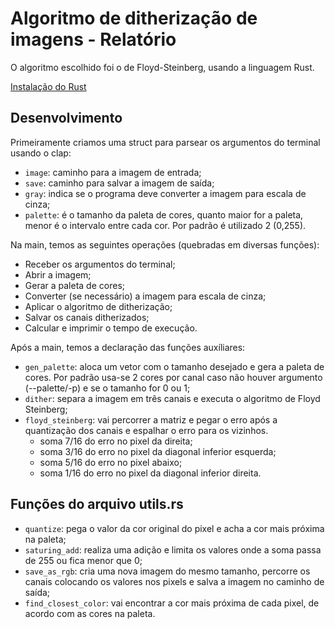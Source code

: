 # Algoritmo de ditherização de imagens - Relatório

O algoritmo escolhido foi o de Floyd-Steinberg, usando a linguagem Rust.

[Instalação do Rust](https://www.rust-lang.org/tools/install)

## Desenvolvimento

Primeiramente criamos uma struct para parsear os argumentos do terminal usando o clap:

- `image`: caminho para a imagem de entrada;
- `save`: caminho para salvar a imagem de saída;
- `gray`: indica se o programa deve converter a imagem para escala de cinza;
- `palette`: é o tamanho da paleta de cores, quanto maior for a paleta, menor é o intervalo entre cada cor. Por padrão é utilizado 2 (0,255).

Na main, temos as seguintes operações (quebradas em diversas funções):
- Receber os argumentos do terminal;
- Abrir a imagem;
- Gerar a paleta de cores; 
- Converter (se necessário) a imagem para escala de cinza;
- Aplicar o algoritmo de ditherização;
- Salvar os canais ditherizados;
- Calcular e imprimir o tempo de execução.

Após a main, temos a declaração das funções auxíliares:

- `gen_palette`: aloca um vetor com o tamanho desejado e gera a paleta de cores. Por padrão usa-se 2 cores por canal caso não houver argumento (--palette/-p) e se o tamanho for 0 ou 1;
- `dither`: separa a imagem em três canais e executa o algoritmo de Floyd Steinberg;
- `floyd_steinberg`: vai percorrer a matriz e pegar o erro após a quantização dos canais e espalhar o erro para os vizinhos.
  - soma 7/16 do erro no pixel da direita;
  - soma 3/16 do erro no pixel da diagonal inferior esquerda;
  - soma 5/16 do erro no pixel abaixo;
  - soma 1/16 do erro no pixel da diagonal inferior direita.

## Funções do arquivo utils.rs

- `quantize`: pega o valor da cor original do pixel e acha a cor mais próxima na paleta;
- `saturing_add`: realiza uma adição e limita os valores onde a soma passa de 255 ou fica menor que 0;
- `save_as_rgb`: cria uma nova imagem do mesmo tamanho, percorre os canais colocando os valores nos pixels e salva a imagem no caminho de saída;
- `find_closest_color`: vai encontrar a cor mais próxima de cada pixel, de acordo com as cores na paleta.
